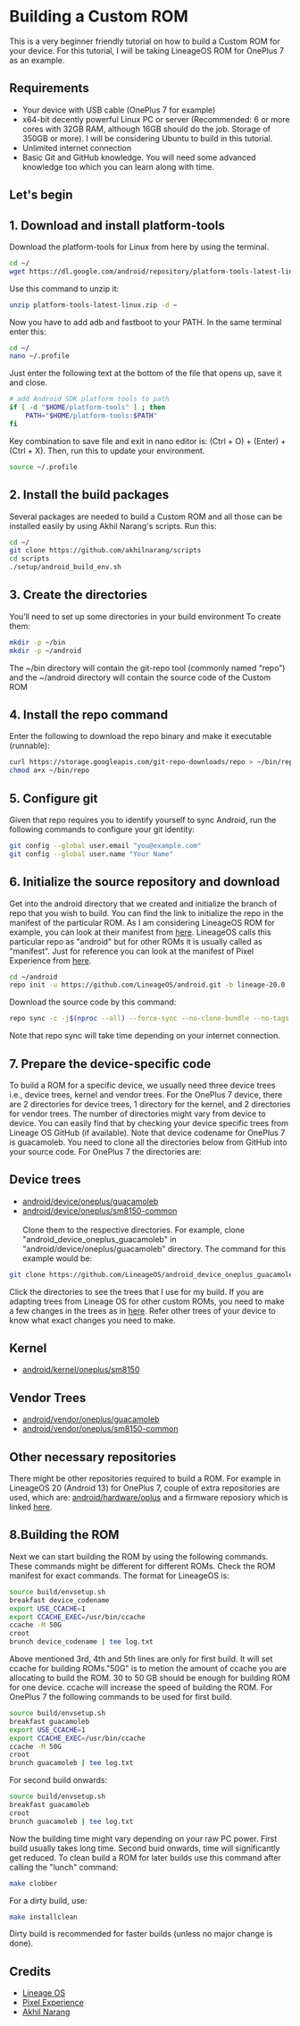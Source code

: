 
# Building a Custom ROM

This is a very beginner friendly tutorial on how to build a Custom ROM for your device. For this tutorial, I will be taking LineageOS ROM for OnePlus 7 as an example.
## Requirements

- Your device with USB cable (OnePlus 7 for example)
- x64-bit decently powerful Linux PC or server (Recommended: 6 or more cores with 32GB RAM, although 16GB should do the job. Storage of 350GB or more). I will be considering Ubuntu to build in this tutorial.
- Unlimited internet connection
- Basic Git and GitHub knowledge. You will need some advanced knowledge too which you can learn along with time.

## Let's begin
## 1. Download and install platform-tools

Download the platform-tools for Linux from here by using the terminal.
```bash
cd ~/
wget https://dl.google.com/android/repository/platform-tools-latest-linux.zip
```
Use this command to unzip it:
```bash
unzip platform-tools-latest-linux.zip -d ~
```
Now you have to add adb and fastboot to your PATH. In the same terminal enter this:
```bash
cd ~/
nano ~/.profile
```
Just enter the following text at the bottom of the file that opens up, save it and close.
```bash
# add Android SDK platform tools to path
if [ -d "$HOME/platform-tools" ] ; then
    PATH="$HOME/platform-tools:$PATH"
fi
```
Key combination to save file and exit in nano editor is: (Ctrl + O) + (Enter) + (Ctrl + X). 
Then, run this to update your environment.
```bash
source ~/.profile
```
## 2. Install the build packages
Several packages are needed to build a Custom ROM and all those can be installed easily by using Akhil Narang's scripts. Run this:
```bash
cd ~/
git clone https://github.com/akhilnarang/scripts
cd scripts
./setup/android_build_env.sh
```
## 3. Create the directories
You’ll need to set up some directories in your build environment
To create them:
```bash
mkdir -p ~/bin
mkdir -p ~/android
```
The ~/bin directory will contain the git-repo tool (commonly named “repo”) and the ~/android directory will contain the source code of the Custom ROM


## 4. Install the repo command
Enter the following to download the repo binary and make it executable (runnable):
```bash
curl https://storage.googleapis.com/git-repo-downloads/repo > ~/bin/repo
chmod a+x ~/bin/repo
```
## 5. Configure git
Given that repo requires you to identify yourself to sync Android, run the following commands to configure your git identity:
```bash
git config --global user.email "you@example.com"
git config --global user.name "Your Name"
```
## 6. Initialize the source repository and download
Get into the android directory that we created and initialize the branch of repo that you wish to build. You can find the link to initialize the repo in the manifest of the particular ROM. As I am considering LineageOS ROM for example, you can look at their manifest from [here](https://github.com/LineageOS/android/tree/lineage-20.0). LineageOS calls this particular repo as "android" but for other ROMs it is usually called as "manifest". Just for reference you can look at the manifest of Pixel Experience from [here](https://github.com/PixelExperience/manifest).
```bash
cd ~/android
repo init -u https://github.com/LineageOS/android.git -b lineage-20.0
```
Download the source code by this command:
```bash
repo sync -c -j$(nproc --all) --force-sync --no-clone-bundle --no-tags
```
Note that repo sync will take time depending on your internet connection.

## 7. Prepare the device-specific code
To build a ROM for a specific device, we usually need three device trees i.e., device trees, kernel and vendor trees. 
For the OnePlus 7 device, there are 2 directories for device trees, 1 directory for the kernel, and 2 directories for vendor trees. The number of directories might vary from device to device. You can easily find that by checking your device specific trees from Lineage OS GitHub (if available). Note that device codename for OnePlus 7 is guacamoleb.  You need to clone all the directories below from GitHub into your source code. For OnePlus 7 the directories are:
## Device trees
- [android/device/oneplus/guacamoleb](https://github.com/LineageOS/android_device_oneplus_guacamoleb/tree/lineage-20)
- [android/device/oneplus/sm8150-common](https://github.com/LineageOS/android_device_oneplus_sm8150-common/tree/lineage-20) <br /> <br />
Clone them to the respective directories. For example, clone "android_device_oneplus_guacamoleb" in "android/device/oneplus/guacamoleb" directory. The command for this example would be:
```bash
git clone https://github.com/LineageOS/android_device_oneplus_guacamoleb -b lineage-20 ~/android/device/oneplus/guacamoleb
```
Click the directories to see the trees that I use for my build. If you are adapting trees from Lineage OS for other custom ROMs, you need to make a few changes in the trees as in [here](https://github.com/PixelExperience-Devices/device_oneplus_guacamoleb/commit/6f7e866cda105ce8084119bdb1a3e03cd2f8ad6c). Refer other trees of your device to know what exact changes you need to make.
## Kernel
- [android/kernel/oneplus/sm8150](https://github.com/LineageOS/android_kernel_oneplus_sm8150/tree/lineage-20)
## Vendor Trees
- [android/vendor/oneplus/guacamoleb](https://github.com/TheMuppets/proprietary_vendor_oneplus_guacamoleb)
- [android/vendor/oneplus/sm8150-common](https://github.com/TheMuppets/proprietary_vendor_oneplus_sm8150-common)
## Other necessary repositories
There might be other repositories required to build a ROM. For example in LineageOS 20 (Android 13) for OnePlus 7, couple of extra repositories are used, which are: [android/hardware/oplus](https://github.com/LineageOS/android_hardware_oplus/tree/lineage-20) and a firmware reposiory which is linked [here](https://gitlab.com/the-muppets/proprietary_vendor_firmware/-/tree/lineage-20). 
## 8.Building the ROM
Next we can start building the ROM by using the following commands. These commands might be different for different ROMs. Check the ROM manifest for exact commands.
The format for LineageOS is:
```bash
source build/envsetup.sh
breakfast device_codename
export USE_CCACHE=1
export CCACHE_EXEC=/usr/bin/ccache
ccache -M 50G
croot
brunch device_codename | tee log.txt
```
Above mentioned 3rd, 4th and 5th lines are only for first build. It will set ccache for building ROMs."50G" is to metion the amount of ccache you are allocating to build the ROM. 30 to 50 GB should be enough for building ROM for one device. ccache will increase the speed of building the ROM.
For OnePlus 7 the following commands to be used for first build.
```bash
source build/envsetup.sh
breakfast guacamoleb
export USE_CCACHE=1
export CCACHE_EXEC=/usr/bin/ccache
ccache -M 50G
croot
brunch guacamoleb | tee log.txt
```
For second build onwards:
```bash
source build/envsetup.sh
breakfast guacamoleb
croot
brunch guacamoleb | tee log.txt
```
Now the building time might vary depending on your raw PC power. First build usually takes long time. Second buid onwards, time will significantly get reduced. To clean build a ROM for later builds use this command after calling the "lunch" command:
```bash
make clobber
```
For a dirty build, use:
```bash
make installclean
```
Dirty build is recommended for faster builds (unless no major change is done).

## Credits
- [Lineage OS](https://lineageosroms.com/guacamoleb/)
- [Pixel Experience](https://wiki.pixelexperience.org/devices/guacamoleb/build/)
- [Akhil Narang](https://github.com/akhilnarang)
